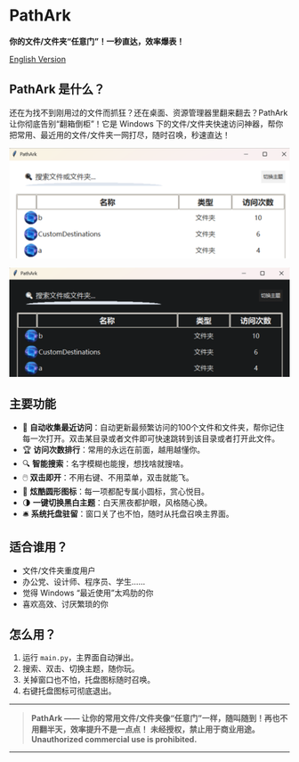# PathArk

**你的文件/文件夹“任意门”！一秒直达，效率爆表！**

[English Version](./README_en.md)

## PathArk 是什么？

还在为找不到刚用过的文件而抓狂？还在桌面、资源管理器里翻来翻去？PathArk 让你彻底告别“翻箱倒柜”！它是 Windows 下的文件/文件夹快速访问神器，帮你把常用、最近用的文件/文件夹一网打尽，随时召唤，秒速直达！

![alt text](image.png)

![alt text](image-1.png)
## 主要功能

- 🚀 **自动收集最近访问**：自动更新最频繁访问的100个文件和文件夹，帮你记住每一次打开。双击某目录或者文件即可快速跳转到该目录或者打开此文件。
- 🏆 **访问次数排行**：常用的永远在前面，越用越懂你。
- 🔍 **智能搜索**：名字模糊也能搜，想找啥就搜啥。
- 🖱️ **双击即开**：不用右键、不用菜单，双击就能飞。
- 🎨 **炫酷圆形图标**：每一项都配专属小圆标，赏心悦目。
- 🌗 **一键切换黑白主题**：白天黑夜都护眼，风格随心换。
- 🛎️ **系统托盘驻留**：窗口关了也不怕，随时从托盘召唤主界面。

## 适合谁用？

- 文件/文件夹重度用户
- 办公党、设计师、程序员、学生……
- 觉得 Windows “最近使用”太鸡肋的你
- 喜欢高效、讨厌繁琐的你

## 怎么用？

1. 运行 `main.py`，主界面自动弹出。
2. 搜索、双击、切换主题，随你玩。
3. 关掉窗口也不怕，托盘图标随时召唤。
4. 右键托盘图标可彻底退出。

---

> **PathArk —— 让你的常用文件/文件夹像“任意门”一样，随叫随到！再也不用翻半天，效率提升不是一点点！**
> **未经授权，禁止用于商业用途。
Unauthorized commercial use is prohibited.**
---
